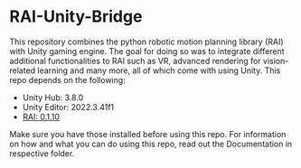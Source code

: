 # RAI-Unity-Bridge

This repository combines the python robotic motion planning library (RAI) with Unity gaming engine. The goal for doing so was to integrate different additional functionalities to RAI such as VR, advanced rendering for vision-related learning and many more, all of which come with using Unity. This repo depends on the following:
- Unity Hub: 3.8.0
- Unity Editor: 2022.3.41f1
- [RAI: 0.1.10](https://pypi.org/project/robotic/)

Make sure you have those installed before using this repo. For information on how and what you can do using this repo, read out the Documentation in respective folder.
